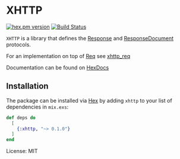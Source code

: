 # XHTTP

[![hex.pm version](https://img.shields.io/hexpm/v/xhttp)](https://hex.pm/packages/xhttp)
[![Build Status](https://img.shields.io/github/actions/workflow/status/mpotra/xhttp/elixir.yml
)](https://travis-ci.org/mpotra/xhttp)

`XHTTP` is a library that defines the [Response](lib/response.ex) and
[ResponseDocument](lib/response_document.ex) protocols.

For an implementation on top of [Req](https://hex.pm/packages/req)
see [xhttp_req](https://hex.pm/packages/xhttp_req)

Documentation can be found on [HexDocs](https://hexdocs.pm/xhttp)

## Installation

The package can be installed via [Hex](https://hex.pm)
by adding `xhttp` to your list of dependencies in `mix.exs`:

```elixir
def deps do
  [
    {:xhttp, "~> 0.1.0"}
  ]
end
```

License: MIT